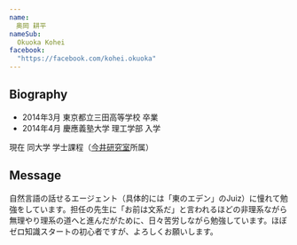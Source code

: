 ```yaml
---
name:
　奥岡 耕平
nameSub:
  Okuoka Kohei
facebook:
  "https://facebook.com/kohei.okuoka"
---
```


## Biography
- 2014年3月 東京都立三田高等学校 卒業
- 2014年4月 慶應義塾大学 理工学部 入学

現在 同大学 学士課程（[今井研究室](http://www.ailab.ics.keio.ac.jp/)所属）

## Message
自然言語の話せるエージェント（具体的には「東のエデン」のJuiz）に憧れて勉強をしています。担任の先生に「お前は文系だ」と言われるほどの非理系ながら無理やり理系の道へと進んだがために、日々苦労しながら勉強しています。ほぼゼロ知識スタートの初心者ですが、よろしくお願いします。


